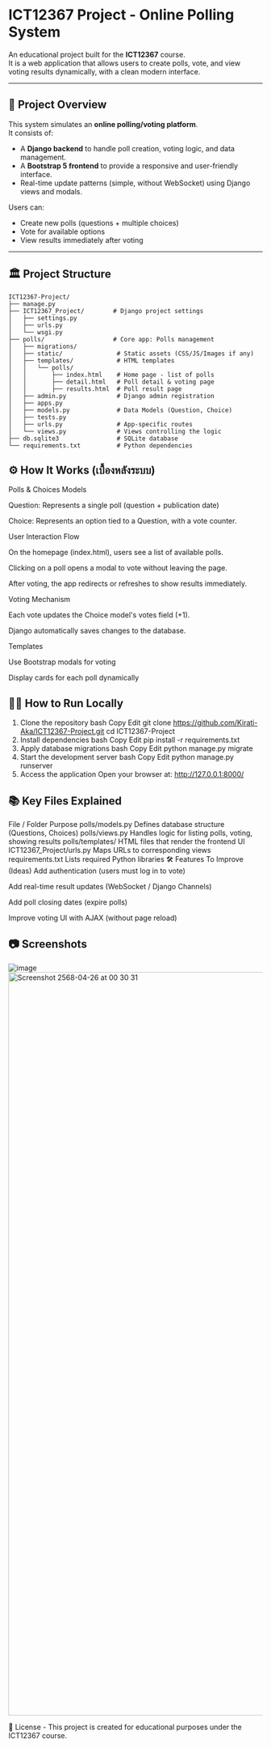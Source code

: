 # ICT12367 Project - Online Polling System

An educational project built for the **ICT12367** course.  
It is a web application that allows users to create polls, vote, and view voting results dynamically, with a clean modern interface.

---

## 🚀 Project Overview

This system simulates an **online polling/voting platform**.  
It consists of:

- A **Django backend** to handle poll creation, voting logic, and data management.
- A **Bootstrap 5 frontend** to provide a responsive and user-friendly interface.
- Real-time update patterns (simple, without WebSocket) using Django views and modals.

Users can:
- Create new polls (questions + multiple choices)
- Vote for available options
- View results immediately after voting

---

## 🏛️ Project Structure

```plaintext
ICT12367-Project/
├── manage.py
├── ICT12367_Project/        # Django project settings
│   ├── settings.py
│   ├── urls.py
│   └── wsgi.py
├── polls/                   # Core app: Polls management
│   ├── migrations/
│   ├── static/               # Static assets (CSS/JS/Images if any)
│   ├── templates/            # HTML templates
│   │   └── polls/
│   │       ├── index.html    # Home page - list of polls
│   │       ├── detail.html   # Poll detail & voting page
│   │       ├── results.html  # Poll result page
│   ├── admin.py              # Django admin registration
│   ├── apps.py
│   ├── models.py             # Data Models (Question, Choice)
│   ├── tests.py
│   ├── urls.py               # App-specific routes
│   └── views.py              # Views controlling the logic
├── db.sqlite3                # SQLite database
└── requirements.txt          # Python dependencies
```
## ⚙️ How It Works (เบื้องหลังระบบ)
Polls & Choices Models

Question: Represents a single poll (question + publication date)

Choice: Represents an option tied to a Question, with a vote counter.

User Interaction Flow

On the homepage (index.html), users see a list of available polls.

Clicking on a poll opens a modal to vote without leaving the page.

After voting, the app redirects or refreshes to show results immediately.

Voting Mechanism

Each vote updates the Choice model's votes field (+1).

Django automatically saves changes to the database.

Templates

Use Bootstrap modals for voting

Display cards for each poll dynamically

## 🧑‍💻 How to Run Locally
1. Clone the repository
bash
Copy
Edit
git clone https://github.com/Kirati-Aka/ICT12367-Project.git
cd ICT12367-Project
2. Install dependencies
bash
Copy
Edit
pip install -r requirements.txt
3. Apply database migrations
bash
Copy
Edit
python manage.py migrate
4. Start the development server
bash
Copy
Edit
python manage.py runserver
5. Access the application
Open your browser at: http://127.0.0.1:8000/

## 📚 Key Files Explained

File / Folder	Purpose
polls/models.py	Defines database structure (Questions, Choices)
polls/views.py	Handles logic for listing polls, voting, showing results
polls/templates/	HTML files that render the frontend UI
ICT12367_Project/urls.py	Maps URLs to corresponding views
requirements.txt	Lists required Python libraries
🛠️ Features To Improve (Ideas)
Add authentication (users must log in to vote)

Add real-time result updates (WebSocket / Django Channels)

Add poll closing dates (expire polls)

Improve voting UI with AJAX (without page reload)

## 📷 Screenshots
![image](https://github.com/user-attachments/assets/e70e37a5-3a81-4e26-8e46-f2a05030d722)
<img width="1470" alt="Screenshot 2568-04-26 at 00 30 31" src="https://github.com/user-attachments/assets/06ecb33c-0542-4719-98f9-8ba234039894" />



📜 License - This project is created for educational purposes under the ICT12367 course.
